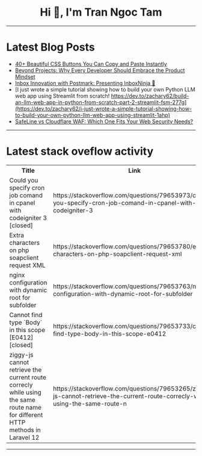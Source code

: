 <h1 align="center">Hi 👋, I'm Tran Ngoc Tam</h1>

---

# Latest Blog Posts 
<!-- BLOG-POST-LIST:START -->
- [40+ Beautiful CSS Buttons You Can Copy and Paste Instantly](https://dev.to/devshefali/40-beautiful-css-buttons-you-can-copy-and-paste-instantly-40ph)
- [Beyond Projects: Why Every Developer Should Embrace the Product Mindset](https://dev.to/satyabrata_dd224dce47e7bc/beyond-projects-why-every-developer-should-embrace-the-product-mindset-i14)
- [Inbox Innovation with Postmark: Presenting InboxNinja 🥷](https://dev.to/vivekthedev/inbox-innovation-with-postmark-presenting-inboxninja-2oma)
- [I just wrote a simple tutorial showing how to build your own Python LLM web app using Streamlit from scratch! https://dev.to/zachary62/build-an-llm-web-app-in-python-from-scratch-part-2-streamlit-fsm-277g](https://dev.to/zachary62/i-just-wrote-a-simple-tutorial-showing-how-to-build-your-own-python-llm-web-app-using-streamlit-1ahp)
- [SafeLine vs Cloudflare WAF: Which One Fits Your Web Security Needs?](https://dev.to/sharon_42e16b8da44dabde6d/safeline-vs-cloudflare-waf-which-one-fits-your-web-security-needs-1elp)
<!-- BLOG-POST-LIST:END -->

---

# Latest stack oveflow activity
<table>
  <tr><th>Title</th><th>Link</th></tr>
  <!-- STACKOVERFLOW:START --><tr><td>Could you specify cron job comand in cpanel with codeigniter 3 [closed]</td><td>https://stackoverflow.com/questions/79653973/could-you-specify-cron-job-comand-in-cpanel-with-codeigniter-3</td></tr><tr><td>Extra characters on php soapclient request XML</td><td>https://stackoverflow.com/questions/79653780/extra-characters-on-php-soapclient-request-xml</td></tr><tr><td>nginx configuration with dynamic root for subfolder</td><td>https://stackoverflow.com/questions/79653763/nginx-configuration-with-dynamic-root-for-subfolder</td></tr><tr><td>Cannot find type `Body` in this scope [E0412] [closed]</td><td>https://stackoverflow.com/questions/79653733/cannot-find-type-body-in-this-scope-e0412</td></tr><tr><td>ziggy-js cannot retrieve the current route correcly while using the same route name for different HTTP methods in Laravel 12</td><td>https://stackoverflow.com/questions/79653265/ziggy-js-cannot-retrieve-the-current-route-correcly-while-using-the-same-route-n</td></tr><!-- STACKOVERFLOW:END -->
</table>

---


